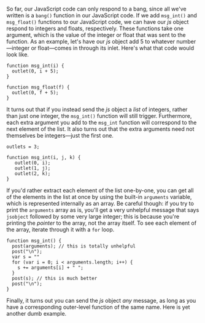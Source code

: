 So far, our JavaScript code can only respond to a bang, since all we've written
is a `bang()` function in our JavaScript code.  If we add `msg_int()` and
`msg_float()` functions to our JavaScript code, we can have our *js* object
respond to integers and floats, respectively.  These functions take one
argument, which is the value of the integer or float that was sent to the
function.  As an example, let's have our *js* object add 5 to whatever
number—integer or float—comes in through its inlet.  Here's what that code
would look like.

	function msg_int(i) {
	  outlet(0, i + 5);
	}

	function msg_float(f) {
	  outlet(0, f + 5);
	}


It turns out that if you instead send the *js* object a _list_ of integers,
rather than just one integer, the `msg_int()` function will still trigger.
Furthermore, each extra argument you add to the `msg_int` function will
correspond to the next element of the list.  It also turns out that the extra
arguments need not themselves be integers—just the first one.

	outlets = 3;

	function msg_int(i, j, k) {
	   outlet(0, i);
	   outlet(1, j);
	   outlet(2, k);
	}

If you'd rather extract each element of the list one-by-one, you can get all of
the elements in the list at once by using the built-in `arguments` variable,
which is represented internally as an array.  Be careful though: if you try to
print the `arguments` array as is, you'll get a very unhelpful message that
says `jsobject` followed by some very large integer; this is because you're
printing the _pointer_ to the array, not the array itself.  To see each element
of the array, iterate through it with a `for` loop.

	function msg_int() {
	  post(arguments); // this is totally unhelpful
	  post("\n");
	  var s = ""
	  for (var i = 0; i < arguments.length; i++) {
	    s += arguments[i] + " ";
	  }
	  post(s); // this is much better
	  post("\n");
	}

Finally, it turns out you can send the *js* object _any_ message, as long as
you have a corresponding outer-level function of the same name.  Here is yet
another dumb example.

